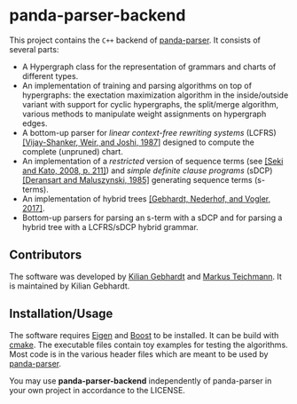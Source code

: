# panda-parser-backend

This project contains the `C++` backend of [panda-parser](https://github.com/kilian-gebhardt/panda-parser). It consists of several parts:

- A Hypergraph class for the representation of grammars and charts of different types.
- An implementation of training and parsing algorithms on top of hypergraphs: the exectation maximization algorithm in the inside/outside variant with support for cyclic hypergraphs, the split/merge algorithm, various methods to manipulate weight assignments on hypergraph edges.
- A bottom-up parser for *linear context-free rewriting systems* (LCFRS) [[Vijay-Shanker, Weir, and Joshi, 1987]](https://doi.org/10.3115/981175.981190) designed to compute the complete (unpruned) chart.
- An implementation of a *restricted* version of sequence terms (see [[Seki and Kato, 2008, p. 211]](https://doi.org/10.1093/ietisy/e91-d.2.209)) and *simple definite clause programs* (sDCP) [[Deransart and Maluszynski, 1985]](https://doi.org/10.1016/0743-1066(85)90015-9) generating sequence terms (s-terms).
- An implementation of hybrid trees [[Gebhardt, Nederhof, and Vogler, 2017]](https://doi.org/10.1162/COLI_a_00291).
- Bottom-up parsers for parsing an s-term with a sDCP and for parsing a hybrid tree with a LCFRS/sDCP hybrid grammar.

## Contributors
The software was developed by [Kilian Gebhardt](https://wwwtcs.inf.tu-dresden.de/~kilian/) and [Markus Teichmann](https://wwwtcs.inf.tu-dresden.de/~teichm/). It is maintained by Kilian Gebhardt.

## Installation/Usage
The software requires [Eigen](http://eigen.tuxfamily.org) and [Boost](https://www.boost.org/) to be installed. 
It can be build with [cmake](https://cmake.org/). The executable files contain toy examples for testing the algorithms. Most code is in the various header files which are meant to be used by [panda-parser](https://github.com/kilian-gebhardt/panda-parser). 

You may use **panda-parser-backend** independently of panda-parser in your own project in accordance to the LICENSE.
